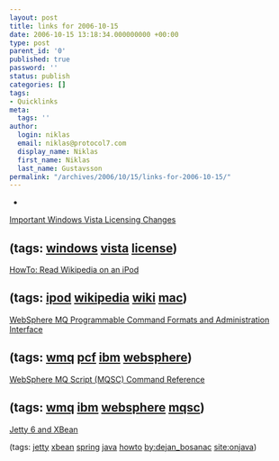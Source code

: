 ```yaml
---
layout: post
title: links for 2006-10-15
date: 2006-10-15 13:18:34.000000000 +00:00
type: post
parent_id: '0'
published: true
password: ''
status: publish
categories: []
tags:
- Quicklinks
meta:
  tags: ''
author:
  login: niklas
  email: niklas@protocol7.com
  display_name: Niklas
  first_name: Niklas
  last_name: Gustavsson
permalink: "/archives/2006/10/15/links-for-2006-10-15/"
---
```

- 
[Important Windows Vista Licensing Changes](http://www.activewin.com/awin/comments.asp?HeadlineIndex=36820)

(tags: [windows](http://del.icio.us/protocol7/windows) [vista](http://del.icio.us/protocol7/vista) [license](http://del.icio.us/protocol7/license))
- 
[HowTo: Read Wikipedia on an iPod](http://swannman.wordpress.com/2006/10/01/howto-read-wikipedia-on-an-ipod/)

(tags: [ipod](http://del.icio.us/protocol7/ipod) [wikipedia](http://del.icio.us/protocol7/wikipedia) [wiki](http://del.icio.us/protocol7/wiki) [mac](http://del.icio.us/protocol7/mac))
- 
[WebSphere MQ Programmable Command Formats and Administration Interface](http://www-1.ibm.com/support/docview.wss?rs=171&context=SSFKSJ&dc=DA400&uid=pub1sc34659801&loc=en_US&cs=UTF-8&lang=en&rss=ct171websphere)

(tags: [wmq](http://del.icio.us/protocol7/wmq) [pcf](http://del.icio.us/protocol7/pcf) [ibm](http://del.icio.us/protocol7/ibm) [websphere](http://del.icio.us/protocol7/websphere))
- 
[WebSphere MQ Script (MQSC) Command Reference](http://www-1.ibm.com/support/docview.wss?rs=171&context=SSFKSJ&dc=DA400&uid=pub1sc34659701&loc=en_US&cs=UTF-8&lang=en&rss=ct171websphere)

(tags: [wmq](http://del.icio.us/protocol7/wmq) [ibm](http://del.icio.us/protocol7/ibm) [websphere](http://del.icio.us/protocol7/websphere) [mqsc](http://del.icio.us/protocol7/mqsc))
- 
[Jetty 6 and XBean](http://www.oreillynet.com/onjava/blog/2006/10/jetty_6_and_xbean.html?CMP=OTC-FP2116136014&ATT=Jetty+6+and+XBean)

(tags: [jetty](http://del.icio.us/protocol7/jetty) [xbean](http://del.icio.us/protocol7/xbean) [spring](http://del.icio.us/protocol7/spring) [java](http://del.icio.us/protocol7/java) [howto](http://del.icio.us/protocol7/howto) [by:dejan\_bosanac](http://del.icio.us/protocol7/by:dejan_bosanac) [site:onjava](http://del.icio.us/protocol7/site:onjava))
